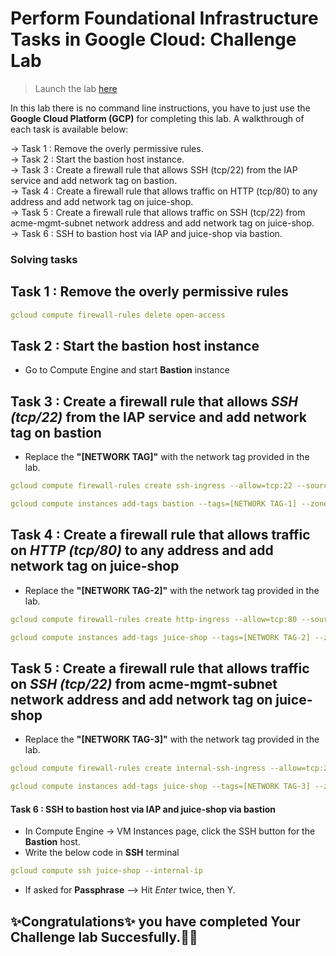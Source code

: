 # Perform Foundational Infrastructure Tasks in Google Cloud: Challenge Lab

> Launch the lab [here](https://www.qwiklabs.com/focuses/12068?parent=catalog)

In this lab there is no command line instructions, you have to just use the **Google Cloud Platform (GCP)** for completing this lab. A walkthrough of each task is available below: 
  
  ->  Task 1 : Remove the overly permissive rules.<br>
  ->  Task 2 : Start the bastion host instance.<br>
  ->  Task 3 : Create a firewall rule that allows SSH (tcp/22) from the IAP service and add network tag on bastion.<br>
  ->  Task 4 : Create a firewall rule that allows traffic on HTTP (tcp/80) to any address and add network tag on juice-shop.<br>
  ->  Task 5 : Create a firewall rule that allows traffic on SSH (tcp/22) from acme-mgmt-subnet network address and add network tag on juice-shop.<br>
  ->  Task 6 : SSH to bastion host via IAP and juice-shop via bastion.<br>
 

### Solving tasks

## Task 1 : Remove the overly permissive rules

```yaml
gcloud compute firewall-rules delete open-access
```
## Task 2 : Start the bastion host instance

* Go to Compute Engine and start **Bastion** instance

## Task 3 : Create a firewall rule that allows ***SSH (tcp/22)*** from the IAP service and add network tag on bastion

* Replace the **"[NETWORK TAG]"** with the network tag provided in the lab.

```yaml
gcloud compute firewall-rules create ssh-ingress --allow=tcp:22 --source-ranges 35.235.240.0/20 --target-tags [NETWORK TAG-1] --network acme-vpc
```
```yaml
gcloud compute instances add-tags bastion --tags=[NETWORK TAG-1] --zone=us-central1-b
```

## Task 4 : Create a firewall rule that allows traffic on ***HTTP (tcp/80)*** to any address and add network tag on juice-shop

* Replace the **"[NETWORK TAG-2]"** with the network tag provided in the lab.

```yaml
gcloud compute firewall-rules create http-ingress --allow=tcp:80 --source-ranges 0.0.0.0/0 --target-tags [NETWORK TAG-2] --network acme-vpc
```
```yaml
gcloud compute instances add-tags juice-shop --tags=[NETWORK TAG-2] --zone=us-central1-b
```
## Task 5 : Create a firewall rule that allows traffic on ***SSH (tcp/22)*** from acme-mgmt-subnet network address and add network tag on juice-shop

* Replace the **"[NETWORK TAG-3]"** with the network tag provided in the lab.

```yaml
gcloud compute firewall-rules create internal-ssh-ingress --allow=tcp:22 --source-ranges 192.168.10.0/24 --target-tags [NETWORK TAG-3] --network acme-vpc
```
```yaml
gcloud compute instances add-tags juice-shop --tags=[NETWORK TAG-3] --zone=us-central1-b
```

#### Task 6 : SSH to bastion host via IAP and juice-shop via bastion

* In Compute Engine -> VM Instances page, click the SSH button for the **Bastion** host.
* Write the below code in **SSH** terminal
```yaml
gcloud compute ssh juice-shop --internal-ip
```
* If asked for **Passphrase**  -->   Hit *Enter* twice, then Y.


## **✨Congratulations✨** you have completed Your Challenge lab Succesfully.🎉🎉
